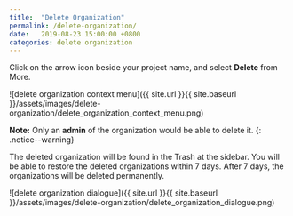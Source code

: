 ```yaml
---
title:  "Delete Organization"
permalink: /delete-organization/
date:   2019-08-23 15:00:00 +0800
categories: delete organization
---
```

Click on the arrow icon beside your project name, and select **Delete** from More.

![delete organization context menu]({{ site.url }}{{ site.baseurl }}/assets/images/delete-organization/delete_organization_context_menu.png)

**Note:** Only an **admin** of the organization would be able to delete it. 
{: .notice--warning}

The deleted organization will be found in the Trash at the sidebar. You will be able to restore the deleted organizations within 7 days. After 7 days, the organizations will be deleted permanently.

![delete organization dialogue]({{ site.url }}{{ site.baseurl }}/assets/images/delete-organization/delete_organization_dialogue.png)